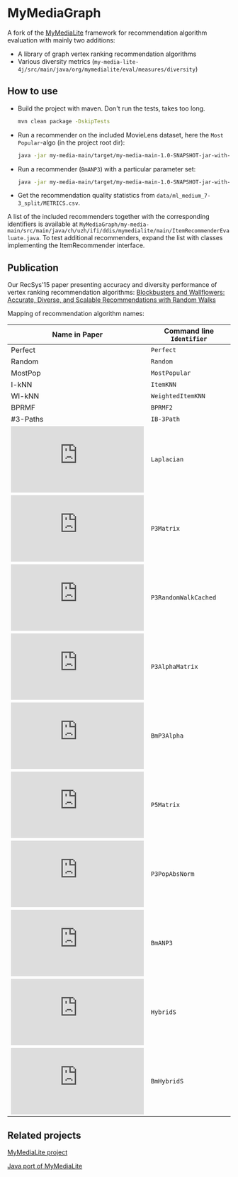 # MyMediaGraph

A fork of the [MyMediaLite](http://mymedialite.net) framework for recommendation algorithm evaluation with mainly two additions:
* A library of graph vertex ranking recommendation algorithms
* Various diversity metrics (`my-media-lite-4j/src/main/java/org/mymedialite/eval/measures/diversity`)

## How to use
* Build the project with maven. Don't run the tests, takes too long. 
   ```bash
   mvn clean package -DskipTests
   ```

* Run a recommender on the included MovieLens dataset, here the `Most Popular`-algo (in the project root dir):
   ```bash
   java -jar my-media-main/target/my-media-main-1.0-SNAPSHOT-jar-with-dependencies.jar MostPopular data/ml_medium_7-3_split train.csv test.csv attributes.csv
   ```

* Run a recommender (`BmANP3`) with a particular parameter set:
   ```bash
   java -jar my-media-main/target/my-media-main-1.0-SNAPSHOT-jar-with-dependencies.jar "BmANP3{numWalks=100000,beta=0.9}" data/ml_medium_7-3_split train.csv test.csv attributes.csv
   ```

* Get the recommendation quality statistics from `data/ml_medium_7-3_split/METRICS.csv`.

A list of the included recommenders together with the corresponding identifiers is available at `MyMediaGraph/my-media-main/src/main/java/ch/uzh/ifi/ddis/mymedialite/main/ItemRecommenderEvaluate.java`. To test additional recommenders, expand the list with classes implementing the ItemRecommender interface.  

## Publication
Our RecSys'15 paper presenting accuracy and diversity performance of vertex ranking recommendation algorithms: [Blockbusters and Wallflowers: Accurate, Diverse, and Scalable Recommendations with Random Walks](http://dl.acm.org/citation.cfm?doid=2792838.2800180)

Mapping of recommendation algorithm names:

| Name in Paper | Command line `Identifier`           | 
----------------|-------------------------------------|
| Perfect       | `Perfect`                             |
| Random        | `Random`                              |
| MostPop       | `MostPopular`                         |
| I-kNN         | `ItemKNN`                             |
| WI-kNN        | `WeightedItemKNN`                     |
| BPRMF         | `BPRMF2`                              |
| #3-Paths      | `IB-3Path`                            |
| ![\mathrm{L^{+}}](https://latex.codecogs.com/gif.latex?%5Cmathrm%7BL%5E%7B&plus;%7D%7D)                                        | `Laplacian`                           |
| ![\mathrm{P^{3}}](https://latex.codecogs.com/gif.latex?%5Cmathrm%7BP%5E%7B3%7D%7D)                                             | `P3Matrix`                            |
| ![\mathrm{\hat{P}^{3}}](https://latex.codecogs.com/gif.latex?%5Cmathrm%7B%5Chat%7BP%7D%5E%7B3%7D%7D)                           | `P3RandomWalkCached`                  |
| ![\mathrm{P^{3}_{\alpha}}](https://latex.codecogs.com/gif.latex?%5Cmathrm%7BP%5E%7B3%7D_%7B%5Calpha%7D%7D)                     | `P3AlphaMatrix`                       |
| ![\mathrm{\hat{P}^{3}_{\alpha}}](https://latex.codecogs.com/gif.latex?%5Cmathrm%7B%5Chat%7BP%7D%5E%7B3%7D_%7B%5Calpha%7D%7D)   | `BmP3Alpha`                           |
| ![\mathrm{P^{5}}](https://latex.codecogs.com/gif.latex?%5Cmathrm%7BP%5E%7B5%7D%7D)                                             | `P5Matrix`                            |
| ![\mathrm{RP^{3}_{\beta}}](https://latex.codecogs.com/gif.latex?%5Cmathrm%7BRP%5E%7B3%7D_%7B%5Cbeta%7D%7D)                     | `P3PopAbsNorm`                        |
| ![\mathrm{R\hat{P}^{3}_{\beta}}](https://latex.codecogs.com/gif.latex?%5Cmathrm%7BR%5Chat%7BP%7D%5E%7B3%7D_%7B%5Cbeta%7D%7D)   | `BmANP3`                              |
| ![\mathrm{H_{\lambda}}](https://latex.codecogs.com/gif.latex?%5Cmathrm%7BH_%7B%5Clambda%7D%7D)                                 | `HybridS`                             |
| ![\mathrm{\hat{H}_{\lambda}}](https://latex.codecogs.com/gif.latex?%5Cmathrm%7B%5Chat%7BH%7D_%7B%5Clambda%7D%7D)               | `BmHybridS`                           |

## Related projects

[MyMediaLite project](http://github.com/zenogantner/mymedialite)

[Java port of MyMediaLite](https://github.com/jcnewell/MyMediaLiteJava)